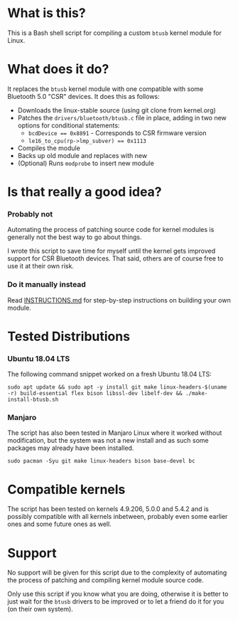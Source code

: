 # What is this?

This is a Bash shell script for compiling a custom `btusb` kernel module for Linux.

# What does it do?

It replaces the `btusb` kernel module with one compatible with some Bluetooth 5.0 "CSR" devices. It does this as follows:

* Downloads the linux-stable source (using git clone from kernel.org)
* Patches the `drivers/bluetooth/btusb.c` file in place, adding in two new options for conditional statements:
    * `bcdDevice == 0x8891` - Corresponds to CSR firmware version
    * `le16_to_cpu(rp->lmp_subver) == 0x1113`
* Compiles the module
* Backs up old module and replaces with new
* (Optional) Runs `modprobe` to insert new module

# Is that really a good idea?

### Probably not

Automating the process of patching source code for kernel modules is generally not the best way to go about things.

I wrote this script to save time for myself until the kernel gets improved support for CSR Bluetooth devices. That said, others are of course free to use it at their own risk.

### Do it manually instead

Read [INSTRUCTIONS.md](INSTRUCTIONS.md) for step-by-step instructions on building your own module.

# Tested Distributions

### Ubuntu 18.04 LTS

The following command snippet worked on a fresh Ubuntu 18.04 LTS:

```sudo apt update && sudo apt -y install git make linux-headers-$(uname -r) build-essential flex bison libssl-dev libelf-dev && ./make-install-btusb.sh```

### Manjaro

The script has also been tested in Manjaro Linux where it worked without modification, but the system was not a new install and as such some packages may already have been installed.

```sudo pacman -Syu git make linux-headers bison base-devel bc```

# Compatible kernels

The script has been tested on kernels 4.9.206, 5.0.0 and 5.4.2 and is possibly compatible with all kernels inbetween, probably even some earlier ones and some future ones as well.

# Support

No support will be given for this script due to the complexity of automating the process of patching and compiling kernel module source code.

Only use this script if you know what you are doing, otherwise it is better to just wait for the `btusb` drivers to be improved or to let a friend do it for you (on their own system).
